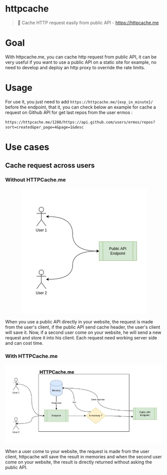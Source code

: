 # httpcache
> 💾 Cache HTTP request easily from public API - https://httpcache.me
# Goal
With httpcache.me, you can cache http request from public API,
it can be very useful if you want to use a public API on a static site for example,
no need to develop and deploy an http proxy to override the rate limits.
# Usage
For use it, you just need to add `https://httpcache.me/{exp_in_minute}/` before the endpoint,
that it, you can check below an example for cache a request on Github API for get last repos from the user ermos :
```shell
https://httpcache.me/1280/https://api.github.com/users/ermos/repos?sort=created&per_page=4&page=1&desc
```
# Use cases

## Cache request across users

### Without HTTPCache.me
<p align="center">
  <img src="docs/without_httpcache.jpg">
</p>
When you use a public API directly in your website,
the request is made from the user's client, if the public API send cache header,
the user's client will save it. Now, if a second user come on your website,
he will send a new request and store it into his client.
Each request need working server side and can cost time.

### With HTTPCache.me
<p align="center">
  <img src="docs/with_httpcache.jpg">
</p>
When a user come to your website, the request is made from the user client, httpcache will save the result in memories and when
the second user come on your website, the result is directly returned without asking the public API.
